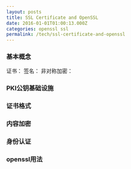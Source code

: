 ```yaml
---
layout: posts
title: SSL Certificate and OpenSSL
date: 2016-01-01T01:00:13.000Z
categories: openssl ssl
permalink: /tech/ssl-certificate-and-openssl
---
```


### 基本概念

证书：
签名：
非对称加密：

### PKI公钥基础设施

### 证书格式

### 内容加密

### 身份认证

### openssl用法

